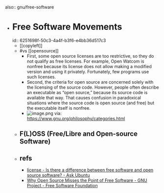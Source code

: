 also:: gnu/free-software

- # Free Software Movements
  id:: 6251698f-50c3-4a4f-b3f6-e4bb36d517c3
  - [[copyleft]]
  - #vs [[opensource]]
    - First, some open source licenses are too restrictive, so they do not qualify as free licenses. For example, Open Watcom is nonfree because its license does not allow making a modified version and using it privately. Fortunately, few programs use such licenses.
    - Second, the criteria for open source are concerned solely with the licensing of the source code. However, people often describe an executable as “open source,” because its source code is available that way. That causes confusion in paradoxical situations where the source code is open source (and free) but the executable itself is nonfree.
    - ![image.png](../assets/image_1649513860514_0.png)
      via: https://www.gnu.org/philosophy/categories.html
  - ## F(L)OSS (Free/Libre and Open-source Software)
  - ## refs
    - [license - Is there a difference between free software and open source software? - Ask Ubuntu](https://askubuntu.com/questions/78958/is-there-a-difference-between-free-software-and-open-source-software)
    - [Why Open Source Misses the Point of Free Software - GNU Project - Free Software Foundation](https://www.gnu.org/philosophy/open-source-misses-the-point.en.html)